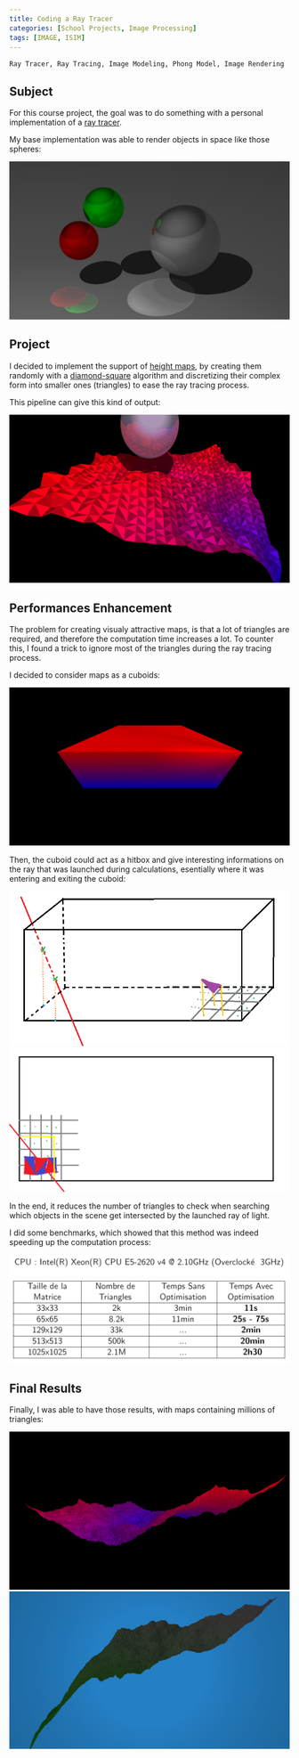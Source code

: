 ```yaml
---
title: Coding a Ray Tracer
categories: [School Projects, Image Processing]
tags: [IMAGE, ISIM]
---
```


```
Ray Tracer, Ray Tracing, Image Modeling, Phong Model, Image Rendering
```

## Subject

For this course project, the goal was to do something with a personal
implementation of a [ray tracer](https://en.wikipedia.org/wiki/Ray_tracing_(graphics)).

My base implementation was able to render objects in space like those spheres:

![](/static/imgs/isim1.png)

## Project

I decided to implement the support of [height
maps](https://en.wikipedia.org/wiki/Heightmap#:~:text=In%20computer%20graphics%2C%20a%20heightmap,display%20in%203D%20computer%20graphics.),
by creating them randomly with a
[diamond-square](https://en.wikipedia.org/wiki/Diamond-square_algorithm)
algorithm and discretizing their complex form into smaller ones (triangles) to
ease the ray tracing process.

This pipeline can give this kind of output:

![](/static/imgs/isim2.png)

## Performances Enhancement

The problem for creating visualy attractive maps, is that a lot of triangles are
required, and therefore the computation time increases a lot. To counter this, I
found a trick to ignore most of the triangles during the ray tracing process.

I decided to consider maps as a cuboids:

![](/static/imgs/isim3.png)

Then, the cuboid could act as a hitbox and give interesting informations on the
ray that was launched during calculations, esentially where it was entering and
exiting the cuboid:

![](/static/imgs/isim4.png)
![](/static/imgs/isim5.png)

In the end, it reduces the number of triangles to check when searching which
objects in the scene get intersected by the launched ray of light.

I did some benchmarks, which showed that this method was indeed speeding up the
computation process:

![](/static/imgs/isim6.png)


## Final Results

Finally, I was able to have those results, with maps containing millions of
triangles:

![](/static/imgs/isim7.png)
![](/static/imgs/isim8.png)
